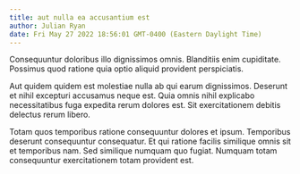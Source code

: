 ```yaml
---
title: aut nulla ea accusantium est
author: Julian Ryan
date: Fri May 27 2022 18:56:01 GMT-0400 (Eastern Daylight Time)
---
```

Consequuntur doloribus illo dignissimos omnis. Blanditiis enim cupiditate. Possimus quod ratione quia optio aliquid provident perspiciatis.

 Aut quidem quidem est molestiae nulla ab qui earum dignissimos. Deserunt et nihil excepturi accusamus neque est. Quia omnis nihil explicabo necessitatibus fuga expedita rerum dolores est. Sit exercitationem debitis delectus rerum libero.

 Totam quos temporibus ratione consequuntur dolores et ipsum. Temporibus deserunt consequuntur consequatur. Et qui ratione facilis similique omnis sit et temporibus nam. Sed similique numquam quo fugiat. Numquam totam consequuntur exercitationem totam provident est.